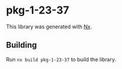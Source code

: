 # pkg-1-23-37

This library was generated with [Nx](https://nx.dev).

## Building

Run `nx build pkg-1-23-37` to build the library.
